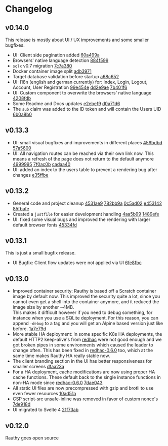# Changelog

## v0.14.0

This release is mostly about UI / UX improvements and some smaller bugfixes.

- UI: Client side pagination added
[60a499a](https://github.com/sebadob/rauthy/commit/60a499aee0ff071937a03a78759e447f0d477c90)
- Browsers' native language detection
[884f599](https://github.com/sebadob/rauthy/commit/884f5995b71b8faf6ebcacf4331fdda6ccd78d57)
- `sqlx` v0.7 migration
[7c7a380](https://github.com/sebadob/rauthy/commit/7c7a380bdac520df7c29d0d0f4b3b7d3d48be943)
- Docker container image split
[adb3971](https://github.com/sebadob/rauthy/commit/adb397139627a4e3b3f72682457bdfd24b6ce9f4)
- Target database validation before startup
[a68c652](https://github.com/sebadob/rauthy/commit/a68c6527a68b970221f3c48982cabc418aa81d39)
- UI: I18n (english and german currently) for: Index, Login, Logout, Account, User Registration
[99e454e](https://github.com/sebadob/rauthy/commit/99e454ee459ac041c6975df99d481f0145cf7fa4)
[dd2e9ae](https://github.com/sebadob/rauthy/commit/dd2e9ae579444359dc04db76bc1e13d3d0753fe6)
[7b401f6](https://github.com/sebadob/rauthy/commit/7b401f6f0639c053b0e9475121f9ec814f80ef65)
- UI: Custom component to overwrite the browsers' native language
[4208fdb](https://github.com/sebadob/rauthy/commit/4208fdb9904044f9c5b9ddfb5eb2c42c1264481a)
- Some Readme and Docs updates
[e2ebef9](https://github.com/sebadob/rauthy/commit/e2ebef9c72d0f212ac5a4b39241b6d5d486bd8b0)
[d0a71d6](https://github.com/sebadob/rauthy/commit/d0a71d641c3c829b33191cc2c0ff04e5f7d27017)
- The `sub` claim was added to the ID token and will contain the Users UID
[6b0a8b0](https://github.com/sebadob/rauthy/commit/6b0a8b0679484c5515a068911810159a5a39e07d)

## v0.13.3

- UI: small visual bugfixes and improvements in different places
[459bdbd](https://github.com/sebadob/rauthy/commit/459bdbd55ca60bdb0076908131c569a4dc653086)
[57a5600](https://github.com/sebadob/rauthy/commit/57a56000f6ffecf46bd1d202a3bea5a2ded4985f)
- UI: All navigation routes can be reached via their own link now. This means a refresh of
the page does not return to the default anymore
[4999995](https://github.com/sebadob/rauthy/commit/49999950ac1ade24e433e911df84c99256a7f4d0)
[7f0ac0b](https://github.com/sebadob/rauthy/commit/7f0ac0b0d1cf1e2c53881c4a4e010ce43cc2ec11)
[cadaa40](https://github.com/sebadob/rauthy/commit/cadaa407efa9b70b5159e6ec42b5151f8ef79997)
- UI: added an index to the users table to prevent a rendering bug after changes
[e35ffbe](https://github.com/sebadob/rauthy/commit/e35ffbe9cb4e14785c61249d141895c1a7fb4921)

## v0.13.2

- General code and project cleanup
[4531ae9](https://github.com/sebadob/rauthy/commit/4531ae93d453429a54198211b7d122dada452ae4)
[782bb9a](https://github.com/sebadob/rauthy/commit/782bb9adbbb12f77232b1820e7dd05265c0fdf00)
[0c5ad02](https://github.com/sebadob/rauthy/commit/0c5ad02e369935b01aac46988a2242c859737e24)
[e453142](https://github.com/sebadob/rauthy/commit/e45314269234612a3eec046073e988e260a7ca31)
[85fbafe](https://github.com/sebadob/rauthy/commit/85fbafe5ef6b8f124af6af1508b6e2bab067a8ff)
- Created a `justfile` for easier development handling
[4aa5b99](https://github.com/sebadob/rauthy/commit/4aa5b9993897e43dfc765eb2849172bc087ea34c)
[1489efe](https://github.com/sebadob/rauthy/commit/1489efe139c0a0c79169f47ba4fc964cdc6b6e3e)
- UI: fixed some visual bugs and improved the rendering with larger default browser fonts
[45334fd](https://github.com/sebadob/rauthy/commit/45334fd65049f2950dae3a2bc28c5667c275aa1d)

## v0.13.1

This is just a small bugfix release.

- UI Bugfix: Client flow updates were not applied via UI
[6fe8fbc](https://github.com/sebadob/rauthy/commit/6fe8fbc1440498ea126a5aee5bed9dfe34e367d4)

## v0.13.0

- Improved container security: Rauthy is based off a Scratch container image by default now. This improved the security
quite a lot, since you cannot even get a shell into the container anymore, and it reduced the image size by another
~4MB.  
This makes it difficult however if you need to debug something, for instance when you use a SQLite deployment. For this reason, you can append `-debug` to a tag
and you will get an Alpine based version just like before.
[1a7e79d](https://github.com/sebadob/rauthy/commit/1a7e79dc96d27d8d180d1e4394644c8851cbdf70)
- More stable HA deployment: In some specific K8s HA deployments, the default HTTP2 keep-alive's from
[redhac](https://github.com/sebadob/redhac) were not good enough and we got broken pipes in some environments which
caused the leader to change often. This has been fixed in [redhac-0.6.0](https://github.com/sebadob/redhac/releases/tag/v0.6.0)
too, which at the same time makes Rauthy HA really stable now.
- The client branding section in the UI has better responsiveness for smaller screens
[dfaa23a](https://github.com/sebadob/rauthy/commit/dfaa23a30ccf77da2b29654c7dd3b41a4ca78168)
- For a HA deployment, cache modifications are now using proper HA cache functions. These default back to the single
instance functions in non-HA mode since [redhac-0.6.0](https://github.com/sebadob/redhac/releases/tag/v0.6.0)
[7dae043](https://github.com/sebadob/rauthy/commit/7dae043d7b42724adad85b5ed54f1dcd9d143d27)
- All static UI files are now precompressed with gzip and brotli to use even fewer resources
[10ad51a](https://github.com/sebadob/rauthy/commit/10ad51a296c5a7596b34f9c726fe87480b6ec42c)
- CSP script-src unsafe-inline was removed in favor of custom nonce's
[7de918d](https://github.com/sebadob/rauthy/commit/7de918d601007d2807701a096d6403bf2b3274c9)
- UI migrated to Svelte 4
[21f73ab](https://github.com/sebadob/rauthy/commit/21f73abfb0332be3fc391b9d108655a0cd5a3cec)

## v0.12.0

Rauthy goes open source
